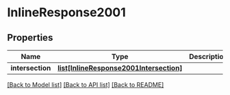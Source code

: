 # InlineResponse2001

## Properties
Name | Type | Description | Notes
------------ | ------------- | ------------- | -------------
**intersection** | [**list[InlineResponse2001Intersection]**](InlineResponse2001Intersection.md) |  | [optional] 

[[Back to Model list]](../README.md#documentation-for-models) [[Back to API list]](../README.md#documentation-for-api-endpoints) [[Back to README]](../README.md)

